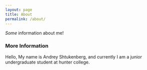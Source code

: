 ```yaml
---
layout: page
title: About
permalink: /about/
---
```


*Some* information about me!

### More Information

Hello,
My name is Andrey Shtukenberg, and currently I am a junior undergraduate student at hunter college.

